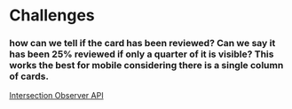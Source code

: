 # Challenges

### how can we tell if the card has been reviewed? Can we say it has been 25% reviewed if only a quarter of it is visible? This works the best for mobile considering there is a single column of cards. 

[Intersection Observer API](https://developer.mozilla.org/en-US/docs/Web/API/Intersection_Observer_API)
